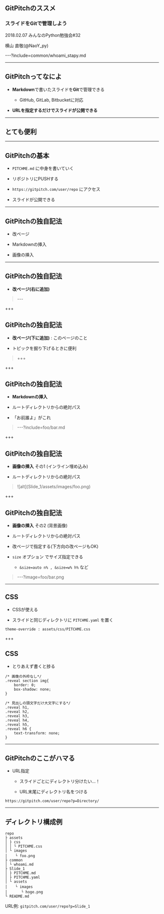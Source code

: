 ## GitPitchのススメ

### スライドをGitで管理しよう

2018.02.07 みんなのPython勉強会#32

横山 直敬(@NaoY_py)

---?include=common/whoami_stapy.md

---

## GitPitchってなによ

- **Markdown**で書いたスライドを**Git**で管理できる

	- GitHub, GitLab, Bitbucketに対応

- **URLを指定するだけでスライドが公開できる**

---

## とても便利

---

## GitPitchの基本

- `PITCHME.md` に中身を書いていく

- リポジトリにPUSHする

- `https://gitpitch.com/user/repo` にアクセス

- スライドが公開できる

---

## GitPitchの独自記法

- 改ページ

- Markdownの挿入

- 画像の挿入

---

## GitPitchの独自記法

- **改ページ(右に追加)**

> \---

+++

## GitPitchの独自記法

- **改ページ(下に追加)** : このページのこと

- トピックを掘り下げるときに便利 

> +++

+++

## GitPitchの独自記法

- **Markdownの挿入**

- ルートディレクトリからの絶対パス

- 「お前誰よ」がこれ

> ---?include=foo/bar.md

+++

## GitPitchの独自記法

- **画像の挿入** その1 (インライン埋め込み)

- ルートディレクトリからの絶対パス

> \!\[alt](Slide_1/assets/images/foo.png)

+++

## GitPitchの独自記法

- **画像の挿入** その2 (背景画像)

- ルートディレクトリからの絶対パス

- 改ページで指定する(下方向の改ページもOK)

- `size` オプション でサイズ指定できる

	- `&size=auto n% , &size=w% h%` など

> ---?image=foo/bar.png

---

## CSS

- CSSが使える

- スライドと同じディレクトリに ``PITCHME.yaml`` を置く

```
theme-override : assets/css/PITCHME.css
```

+++

## CSS

- とりあえず書くと捗る

```
/* 画像の外枠なし*/
.reveal section img{
    border: 0;
    box-shadow: none;
}

/* 見出しの頭文字だけ大文字にする*/
.reveal h1,
.reveal h2,
.reveal h3,
.reveal h4,
.reveal h5,
.reveal h6 {
    text-transform: none;
}
```

---

## GitPitchのここがハマる

- URL指定

	- スライドごとにディレクトリ分けたい…！
	
	- URL末尾にディレクトリ名をつける
	
`https://gitpitch.com/user/repo?p=Directory/` 

---

## ディレクトリ構成例

```
repo
├ assets
│ ├ css
│ │ └ PITCHME.css
│ └ images
│ 　 └ foo.png
├ common
│ └ whoami.md
├ Slide_1
│ ├ PITCHME.md
│ ├ PITCHME.yaml
│ └ assets
│ 　 └ images
│ 　 　 └ hoge.png
└ README.md
```

URL例: ``gitpitch.com/user/repo?p=Slide_1``

